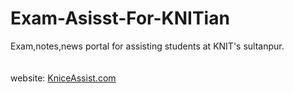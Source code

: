 # Exam-Asisst-For-KNITian
Exam,notes,news portal for assisting students at KNIT's sultanpur. <br><br><br>
website: [KniceAssist.com](http://kniceassist.com/)
